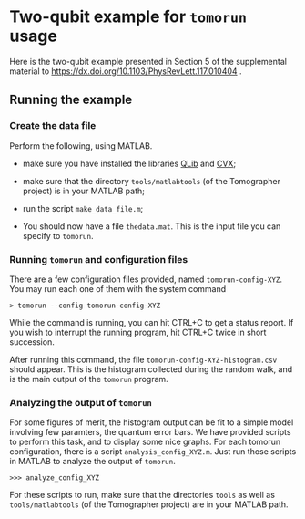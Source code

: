
# Two-qubit example for `tomorun` usage

Here is the two-qubit example presented in Section 5 of the supplemental material to
https://dx.doi.org/10.1103/PhysRevLett.117.010404 .

## Running the example

### Create the data file

Perform the following, using MATLAB.

- make sure you have installed the libraries
  [QLib](http://www.tau.ac.il/~quantum/qlib/intro.html) and
  [CVX](http://cvxr.com/cvx/);

- make sure that the directory `tools/matlabtools` (of the Tomographer project)
  is in your MATLAB path;

- run the script `make_data_file.m`;

- You should now have a file `thedata.mat`. This is the input file you can
  specify to `tomorun`.

### Running `tomorun` and configuration files

There are a few configuration files provided, named `tomorun-config-XYZ`.  You
may run each one of them with the system command

    > tomorun --config tomorun-config-XYZ

While the command is running, you can hit CTRL+C to get a status report. If you
wish to interrupt the running program, hit CTRL+C twice in short succession.

After running this command, the file `tomorun-config-XYZ-histogram.csv` should
appear.  This is the histogram collected during the random walk, and is the main
output of the `tomorun` program.

### Analyzing the output of `tomorun`

For some figures of merit, the histogram output can be fit to a simple model
involving few paramters, the quantum error bars. We have provided scripts to
perform this task, and to display some nice graphs.  For each tomorun
configuration, there is a script `analysis_config_XYZ.m`.  Just run those
scripts in MATLAB to analyze the output of `tomorun`.

    >>> analyze_config_XYZ

For these scripts to run, make sure that the directories `tools` as well as
`tools/matlabtools` (of the Tomographer project) are in your MATLAB path.


